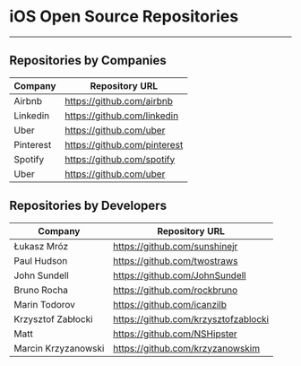 # iOS Open Source Repositories
---------------------------------
## Repositories by Companies
| Company | Repository URL |
| ------------- | ------------- |
| Airbnb  | https://github.com/airbnb  |
| Linkedin  | https://github.com/linkedin  |
| Uber  | https://github.com/uber |
| Pinterest  | https://github.com/pinterest  |
| Spotify  | https://github.com/spotify  |
| Uber  | https://github.com/uber |


## Repositories by Developers
| Company | Repository URL |
| ------------- | ------------- |
| Łukasz Mróz   | https://github.com/sunshinejr  |
| Paul Hudson   | https://github.com/twostraws  |
| John Sundell   | https://github.com/JohnSundell  |
| Bruno Rocha   | https://github.com/rockbruno  |
| Marin Todorov   | https://github.com/icanzilb  |
| Krzysztof Zabłocki | https://github.com/krzysztofzablocki  |
| Matt   | https://github.com/NSHipster  |
| Marcin Krzyzanowski   | https://github.com/krzyzanowskim  |

